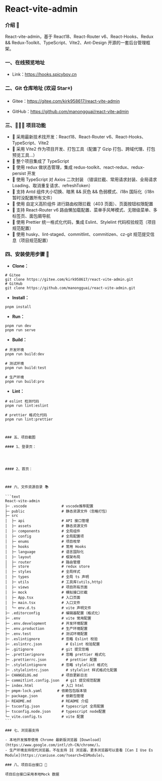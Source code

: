 # React-vite-admin

### 介绍 📖

React-vite-admin，基于 React18、React-Router v6、React-Hooks、Redux && Redux-Toolkit、TypeScript、Vite2、Ant-Design 开源的一套后台管理框架。

### 一、在线预览地址

- Link：https://hooks.spicyboy.cn

### 二、Git 仓库地址 (欢迎 Star⭐)

- Gitee：https://gitee.com/kirk958617/react-vite-admin

- GitHub：https://github.com/manongguai/react-vite-admin

### 三、🔨🔨🔨 项目功能

- 🚀 采用最新技术找开发：React18、React-Router v6、React-Hooks、TypeScript、Vite2
- 🚀 采用 Vite2 作为项目开发、打包工具（配置了 Gzip 打包、跨域代理、打包预览工具…）
- 🚀 整个项目集成了 TypeScript
- 🚀 使用 redux 做状态管理，集成 redux-toolkit、react-redux、redux-persist 开发
- 🚀 使用 TypeScript 对 Axios 二次封装 （错误拦截、常用请求封装、全局请求 Loading、取消重复请求、refreshToken）
- 🚀 支持 Antd 组件大小切换、暗黑 && 灰色 && 色弱模式、i18n 国际化（i18n 暂时没配置所有文件）
- 🚀 使用 自定义高阶组件 进行路由权限拦截（403 页面）、页面按钮权限配置
- 🚀 支持 React-Router v6 路由懒加载配置、菜单手风琴模式、无限级菜单、多标签页、面包屑导航
- 🚀 使用 Prettier 统一格式化代码，集成 Eslint、Stylelint 代码校验规范（项目规范配置）
- 🚀 使用 husky、lint-staged、commitlint、commitizen、cz-git 规范提交信息（项目规范配置）

### 四、安装使用步骤 📑

- **Clone：**

```text
# Gitee
git clone https://gitee.com/kirk958617/react-vite-admin.git
# GitHub
git clone https://github.com/manongguai/react-vite-admin.git
```

- **Install：**

```text
pnpm install

```

- **Run：**

```text
pnpm run dev
pnpm run serve
```

- **Build：**

```text
# 开发环境
pnpm run build:dev

# 测试环境
pnpm run build:test

# 生产环境
pnpm run build:pro
```

- **Lint：**

````text
# eslint 检测代码
pnpm run lint:eslint

# prettier 格式化代码
pnpm run lint:prettier



### 五、项目截图

#### 1、登录页：




#### 2、首页：



### 六、文件资源目录 📚

```text
React-vite-admin
├─ .vscode                # vscode推荐配置
├─ public                 # 静态资源文件（忽略打包）
├─ src
│  ├─ api                 # API 接口管理
│  ├─ assets              # 静态资源文件
│  ├─ components          # 全局组件
│  ├─ config              # 全局配置项
│  ├─ enums               # 项目枚举
│  ├─ hooks               # 常用 Hooks
│  ├─ language            # 语言国际化
│  ├─ layout              # 框架布局
│  ├─ router              # 路由管理
│  ├─ store               # redux store
│  ├─ styles              # 全局样式
│  ├─ types               # 全局 ts 声明
│  ├─ utils               # 工具库(utils,http)
│  ├─ views               # 项目所有页面
│  ├─ mock                # 模拟接口拦截
│  ├─ App.tsx             # 入口页面
│  ├─ main.tsx            # 入口文件
│  └─ env.d.ts            # vite 声明文件
├─ .editorconfig          # 编辑器配置（格式化）
├─ .env                   # vite 常用配置
├─ .env.development       # 开发环境配置
├─ .env.production        # 生产环境配置
├─ .env.test              # 测试环境配置
├─ .eslintignore          # 忽略 Eslint 校验
├─ .eslintrc.json           # Eslint 校验配置
├─ .gitignore             # git 提交忽略
├─ .prettierignore        # 忽略 prettier 格式化
├─ .prettierrc.json         # prettier 配置
├─ .stylelintignore       # 忽略 stylelint 格式化
├─ .stylelintrc.json        # stylelint 样式格式化配置
├─ CHANGELOG.md           # 项目更新日志
├─ commitlint.config.json   # git 提交规范配置
├─ index.html             # 入口 html
├─ pmpm-lock.yaml       # 依赖包包版本锁
├─ package.json           # 依赖包管理
├─ README.md              # README 介绍
├─ tsconfig.json          # typescript 全局配置
├─ tsconfig.node.json     # typescript node配置
└─ vite.config.ts         # vite 配置
```

### 七、浏览器支持

- 本地开发推荐使用 Chrome 最新版浏览器 [Download](https://www.google.com/intl/zh-CN/chrome/)。
- 生产环境支持现代浏览器，不在支持 IE 浏览器，更多浏览器可以查看 [Can I Use Es Module](https://caniuse.com/?search=ESModule)。

### 八、项目后台接口 🧩

项目后台接口采用本地Mock 数据

````

